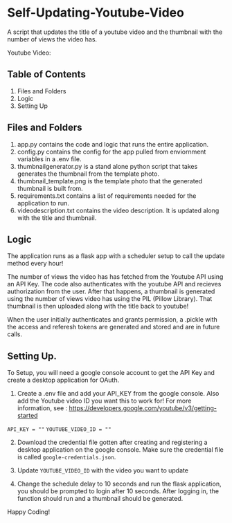 # Self-Updating-Youtube-Video
A script that updates the title of a youtube video and the thumbnail with the number of views the video has.

Youtube Video: 

## Table of Contents
1. Files and Folders
2. Logic
3. Setting Up

## Files and Folders
1. app.py contains the code and logic that runs the entire application. 
2. config.py contains the config for the app pulled from enviornment variables in a .env file.
2. thumbnailgenerator.py is a stand alone python script that takes generates the thumbnail from the template photo. 
3. thumbnail_template.png is the template photo that the generated thumbnail is built from. 
4. requirements.txt contains a list of requirements needed for the application to run.
6. videodescription.txt contains the video description. It is updated along with the title and thumbnail.

## Logic
The application runs as a flask app with a scheduler setup to call the update method every hour!

The number of views the video has has fetched from the Youtube API using an API Key. The code also authenticates with the youtube API and recieves authorization from the user. After that happens, a thumbnail is generated using the number of views video has using the PIL (Pillow Library). That thumbnail is then uploaded along with the title back to youtube!

When the user initially authenticates and grants permission, a .pickle with the access and referesh tokens are generated and stored and are in future calls.

## Setting Up.

To Setup, you will need a google console account to get the API Key and create a desktop application for OAuth.

1. Create a .env file and add your API_KEY from the google console.  Also add the Youtube video ID you want this to work for! For more information, see : https://developers.google.com/youtube/v3/getting-started

`API_KEY = ""`
`YOUTUBE_VIDEO_ID = ""`


2. Download the credential file gotten after creating and registering a desktop application on the google console. Make sure the credential file is called `google-credentials.json`.

3. Update `YOUTUBE_VIDEO_ID` with the video you want to update

3. Change the schedule delay to 10 seconds and run the flask application, you should be prompted to login after 10 seconds. After logging in, the function should run and a thumbnail should be generated. 

Happy Coding!